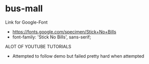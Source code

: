 # bus-mall

Link for Google-Font
- https://fonts.google.com/specimen/Stick+No+Bills
- font-family: 'Stick No Bills', sans-serif;

ALOT OF YOUTUBE TUTORIALS
- Attempted to follow demo but failed pretty hard when attempted